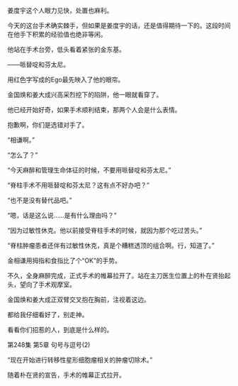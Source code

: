 姜度宇这个人眼力见快，处置也麻利。

今天的这台手术确实棘手，但如果是姜度宇的话，还是值得期待一下的。这段时间在他手下积累的经验值也绝非等闲。

他站在手术台旁，低头看着紧张的金东基。

——哌替啶和芬太尼。

用红色字写成的Ego最先映入了他的眼帘。

金国焕和姜大成兴高采烈挖下的陷阱，他一眼就看穿了。

他已经开始好奇，如果手术顺利结束，那两个人会是什么表情。

抱歉啊，你们是选错对手了。

“相谦啊。”

“怎么了？”

“今天麻醉和管理生命体征的时候，不要用哌替啶和芬太尼。”

“脊柱手术不用哌替啶和芬太尼？这有点不好办吧？”

“也不是没有替代品吧。”

“嗯，话是这么说……是有什么理由吗？”

“因为过敏性休克。他以前接受脊柱手术的时候，就因为那个吃过苦头。”

“脊柱肿瘤患者还伴有过敏性休克，真是个糟糕透顶的组合啊。行，知道了。”

金相谦用拇指和食指比了个“OK”的手势。

不久，全身麻醉完成，正式手术的帷幕拉开了。站在主刀医生位置上的朴在贤抬起头，望向了手术观摩室。

金国焕和姜大成正双臂交叉抱在胸前，注视着这边。

都给我仔细看好了，别走神。

看看你们招惹的人，到底是什么样的。

第248集 第5章 句号与逗号(2)

“现在开始进行转移性星形细胞瘤相关的肿瘤切除术。”

随着朴在贤的宣告，手术的帷幕正式拉开。